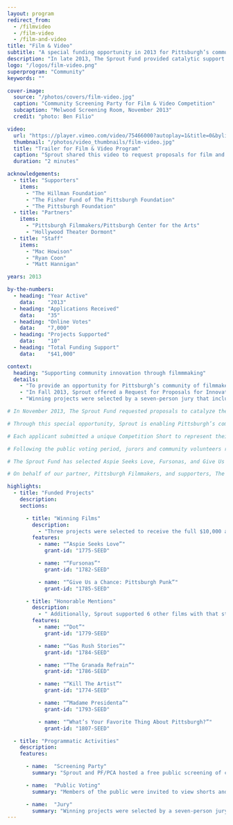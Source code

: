 ```yaml
---
layout: program
redirect_from:
  - /filmvideo
  - /film-video
  - /film-and-video
title: "Film & Video"
subtitle: "A special funding opportunity in 2013 for Pittsburgh’s community of filmmakers, videographers, and multimedia artists to showcase their approach to community innovation and receive support for their work."
description: "In late 2013, The Sprout Fund provided catalytic support to catalyze the creation or completion of new and innovative community-based projects that took the form of short or feature-length films, documentaries, online videos, and multimedia experiences. 3 projects were selected to receive the $10,000 awards and 6 received $1,000 honorable mentions."
logo: "/logos/film-video.png"
superprogram: "Community"
keywords: ""

cover-image:
  source: "/photos/covers/film-video.jpg"
  caption: "Community Screening Party for Film & Video Competition"
  subcaption: "Melwood Screening Room, November 2013"
  credit: "photo: Ben Filio"

video:
  url: "https://player.vimeo.com/video/75466000?autoplay=1&title=0&byline=0&portrait=0"
  thumbnail: "/photos/video_thumbnails/film-video.jpg"
  title: "Trailer for Film & Video Program"
  caption: "Sprout shared this video to request proposals for film and video projects and encourage the public to cast their votes."
  duration: "2 minutes"

acknowledgements:
  - title: "Supporters"
    items:
      - "The Hillman Foundation"
      - "The Fisher Fund of The Pittsburgh Foundation"
      - "The Pittsburgh Foundation"
  - title: "Partners"
    items:
      - "Pittsburgh Filmmakers/Pittsburgh Center for the Arts"
      - "Hollywood Theater Dormont"
  - title: "Staff"
    items:
      - "Mac Howison"
      - "Ryan Coon"
      - "Matt Hannigan"

years: 2013

by-the-numbers:
  - heading: "Year Active"
    data:    "2013"
  - heading: "Applications Received"
    data:    "35"
  - heading: "Online Votes"
    data:    "7,000"
  - heading: "Projects Supported"
    data:    "10"
  - heading: "Total Funding Support"
    data:    "$41,000"

context:
  heading: "Supporting community innovation through filmmmaking"
  details:
    - "To provide an opportunity for Pittsburgh’s community of filmmakers, videographers, and multimedia artists to showcase their approach to community innovation, The Sprout Fund announced a special Request for Proposals in fall 2013 to support film, video, and multimedia art projects. Sprout partnered closely with Pittsburgh Filmmakers/Pittsburgh Center for the Arts to cultivate applicants and support funded projects."
    - "In Fall 2013, Sprout offered a Request for Proposals for Innovative Community Film and Video Projects. For this RFP, Sprout sought $10,000 proposals from Pittsburgh’s filmmakers, videographers, and multimedia artists to catalyze the creation or completion of new and innovative community-based projects that take the form of short or feature-length films, documentaries, online videos, and multimedia experiences."
    - "Winning projects were selected by a seven-person jury that included members of the standing Seed Award for Community Innovation Advisory Committee, representatives of the film and video community, and experts in film and video creation, production, and management. Several of the recognized films went on to further development and cinematic release in the years ahead: for example, Aspie Seeks Love won Best Documentary Feature Film at its premier at Cinequest Film Festival, and Fursonas won a “Spirit of Slamdance” award at its premier at Slamdance Film Festival."

# In November 2013, The Sprout Fund requested proposals to catalyze the creation or completion of new and innovative community-based projects that take the form of short or feature-length films, documentaries, online videos, and multimedia experiences.

# Through this special opportunity, Sprout is enabling Pittsburgh’s community of filmmakers, videographers, and multimedia artists to showcase their approach to community innovation and receive support for their work.

# Each applicant submitted a unique Competition Short to represent their project. Between November 25th and December 2nd, the public had a chance to view the shorts and “like” those they wanted to see move forward. The online voting process generated more than 8,000 likes.

# Following the public voting period, jurors and community volunteers representing Pittsburgh’s film and video community engaged in an extensive review process that considered likes as indicators of community support and used additional criteria to decide which projects would receive awards.

# The Sprout Fund has selected Aspie Seeks Love, Fursonas, and Give Us A Chance–Pittsburgh Punk to receive the full $10,000 grants accompanied by technical support from Pittsburgh Filmmakers. 6 other film & video projects also received $1,000 Honorable Mention awards.

# On behalf of our partner, Pittsburgh Filmmakers, and supporters, The Pittsburgh Foundation, The Hillman Foundation, and the Fisher Fund of The Pittsburgh Foundation, all of us at Sprout appreciate the Pittsburgh filmmaking community’s participation in this process and wish the best of luck to all applicants in their future endeavors.

highlights:
  - title: "Funded Projects"
    description:
    sections:

      - title: "Winning Films"
        description:
          - "Three projects were selected to receive the full $10,000 award. In addition, a further $5,000 was granted to Pittsburgh Filmmakers / Pittsburgh Center for the Arts to provide fiscal sponsorship for the filmmakers and ongoing technical support for the projects."
        features:
          - name: "“Aspie Seeks Love”"
            grant-id: "1775-SEED"

          - name: "“Fursonas”"
            grant-id: "1782-SEED"

          - name: "“Give Us a Chance: Pittsburgh Punk”"
            grant-id: "1785-SEED"

      - title: "Honorable Mentions"
        description:
          - " Additionally, Sprout supported 6 other films with that stood out in the Innovative Film & Video Projects review process with $1,000 Honorable Mention awards."
        features:
          - name: "“Dot”"
            grant-id: "1779-SEED"

          - name: "“Gas Rush Stories”"
            grant-id: "1784-SEED"

          - name: "“The Granada Refrain”"
            grant-id: "1786-SEED"

          - name: "“Kill The Artist”"
            grant-id: "1774-SEED"

          - name: "“Madame Presidenta”"
            grant-id: "1793-SEED"

          - name: "“What’s Your Favorite Thing About Pittsburgh?”"
            grant-id: "1807-SEED"

  - title: "Programmatic Activities"
    description:
    features:

      - name:  "Screening Party"
        summary: "Sprout and PF/PCA hosted a free public screening of competition shorts at Pittsburgh Filmmakers Melwood Theater where trailers and short promotional films made by the applicants were shown to a supportive community audience."

      - name:  "Public Voting"
        summary: "Members of the public were invited to view shorts and trailers for the submitted videos on a special page of the Sprout website, where they could vote for their favorites."

      - name:  "Jury"
        summary: "Winning projects were selected by a seven-person jury that included members Seed Award committee members, representatives of the film and video community, and experts in film and video creation, production, and management."
---
```

